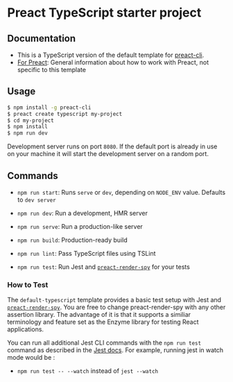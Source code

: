# Preact TypeScript starter project

## Documentation

-   This is a TypeScript version of the default template for
    [preact-cli](https://github.com/developit/preact-cli).
-   [For Preact](https://preactjs.com/): General information about how to work
    with Preact, not specific to this template

## Usage

```bash
$ npm install -g preact-cli
$ preact create typescript my-project
$ cd my-project
$ npm install
$ npm run dev
```

Development server runs on port `8080`. If the default port is already in use on
your machine it will start the development server on a random port.

## Commands

-   `npm run start`: Runs `serve` or `dev`, depending on `NODE_ENV` value.
    Defaults to `dev server`

-   `npm run dev`: Run a development, HMR server

-   `npm run serve`: Run a production-like server

-   `npm run build`: Production-ready build

-   `npm run lint`: Pass TypeScript files using TSLint

-   `npm run test`: Run Jest and
    [`preact-render-spy`](https://github.com/mzgoddard/preact-render-spy) for
    your tests

### How to Test

The `default-typescript` template provides a basic test setup with Jest and
[`preact-render-spy`](https://github.com/mzgoddard/preact-render-spy). You are
free to change preact-render-spy with any other assertion library. The advantage
of it is that it supports a similiar terminology and feature set as the Enzyme
library for testing React applications.

You can run all additional Jest CLI commands with the `npm run test` command as
described in the
[Jest docs](https://facebook.github.io/jest/docs/en/cli.html#using-with-npm-scripts).
For example, running jest in watch mode would be :

-   `npm run test -- --watch` instead of `jest --watch`
